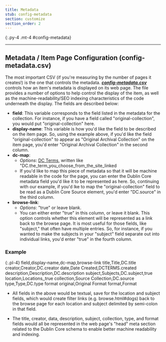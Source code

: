 ```yaml
---
title: Metadata
stub: config-metadata
section: customize
section_order: 2
---
```


{:.py-4 .mt-4 #config-metadata}
***

## Metadata / Item Page Configuration (config-metadata.csv)

The most important CSV (if you're measuring by the number of pages it creates!) is the one that controls the metadata. [***config-metadata.csv***](#config-metadata) controls how an item's metadata is displayed on its web page. The file provides a number of options to help control the display of the item, as well as the machine-readability/SEO indexing characteristics of the code underneath the display. The fields are described below: 

- **field**: This variable corresponds to the field listed in the metadata for the collection. For instance, if you have a field called "original-collection", you would put "original-collection" here. 
- **display-name**: This variable is how you'd like the field to be described on the item page. So, using the example above, if you'd like the field "original-collection" to appear as "Original Archival Collection" on the item page, you'd enter "Original Archival Collection" in the second column. 
- **dc-map**: 
    - *Options*: [DC Terms](https://www.dublincore.org/specifications/dublin-core/dcmi-terms/), written like "DC.the_term_you_choose_from_the_site_linked
    - If you'd like to map this piece of metadata so that it will be machine readable in the code for the page, you can enter the Dublin Core metadata field you'd like it to be represented as here. So, continuing with our example, if you'd lke to map the "original-collection" field to be read as a Dublin Core Source element, you'd enter "DC.source" in the third column.  
- **browse-link**: 
    - *Options*: "true" or leave blank. 
    - You can either enter "true" in this column, or leave it blank. This option controls whether this element will be represented as a link back to the browse page. It is most useful for those fields, like "subject," that often have multiple entries. So, for instance, if you wanted to make the subjects in your "subject" field separate out into individual links, you'd enter "true" in the fourth column. 

### Example 

{:.pl-4}
    field,display-name,dc-map,browse-link
    title,Title,DC.title
    creator,Creator,DC.creator
    date,Date Created,DCTERMS.created
    description,Description,DC.description
    subject,Subjects,DC.subject,true
    location,Locations,,true
    collection,Source Collection,DC.source
    type,Type,DC.type
    format original,Original Format
    format,Format

- All fields in the above would be textual, save for the location and subject fields, which would create filter links (e.g. browse.html#dogs) back to the browse page for each location and subject delimited by semi-colon in that field. 

- The title, creator, data, description, subject, collection, type, and format fields would all be represented in the web page's "head" meta section related to the Dublin Core schema to enable better machine readability and indexing. 